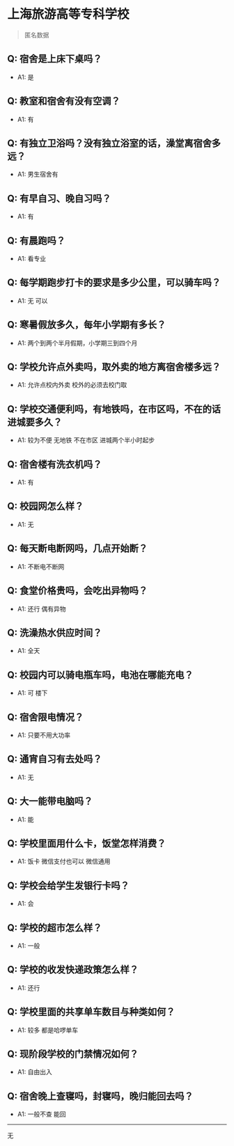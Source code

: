 # 上海旅游高等专科学校
> 匿名数据
## Q: 宿舍是上床下桌吗？
- A1: 是
## Q: 教室和宿舍有没有空调？
- A1: 有
## Q: 有独立卫浴吗？没有独立浴室的话，澡堂离宿舍多远？
- A1: 男生宿舍有
## Q: 有早自习、晚自习吗？
- A1: 有
## Q: 有晨跑吗？
- A1: 看专业
## Q: 每学期跑步打卡的要求是多少公里，可以骑车吗？
- A1: 无 可以
## Q: 寒暑假放多久，每年小学期有多长？
- A1: 两个到两个半月假期，小学期三到四个月
## Q: 学校允许点外卖吗，取外卖的地方离宿舍楼多远？
- A1: 允许点校内外卖 校外的必须去校门取
## Q: 学校交通便利吗，有地铁吗，在市区吗，不在的话进城要多久？
- A1: 较为不便 无地铁 不在市区 进城两个半小时起步
## Q: 宿舍楼有洗衣机吗？
- A1: 有
## Q: 校园网怎么样？
- A1: 无
## Q: 每天断电断网吗，几点开始断？
- A1: 不断电不断网
## Q: 食堂价格贵吗，会吃出异物吗？
- A1: 还行 偶有异物
## Q: 洗澡热水供应时间？
- A1: 全天
## Q: 校园内可以骑电瓶车吗，电池在哪能充电？
- A1: 可 楼下
## Q: 宿舍限电情况？
- A1: 只要不用大功率
## Q: 通宵自习有去处吗？
- A1: 无
## Q: 大一能带电脑吗？
- A1: 能
## Q: 学校里面用什么卡，饭堂怎样消费？
- A1: 饭卡 微信支付也可以 微信通用
## Q: 学校会给学生发银行卡吗？
- A1: 会
## Q: 学校的超市怎么样？
- A1: 一般
## Q: 学校的收发快递政策怎么样？
- A1: 还行
## Q: 学校里面的共享单车数目与种类如何？
- A1: 较多 都是哈啰单车
## Q: 现阶段学校的门禁情况如何？
- A1: 自由出入
## Q: 宿舍晚上查寝吗，封寝吗，晚归能回去吗？
- A1: 一般不查 能回
***
无